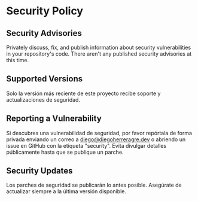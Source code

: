 # Security Policy

## Security Advisories

Privately discuss, fix, and publish information about security vulnerabilities in your repository's code. There aren't any published security advisories at this time.

## Supported Versions

Solo la versión más reciente de este proyecto recibe soporte y actualizaciones de seguridad.

## Reporting a Vulnerability

Si descubres una vulnerabilidad de seguridad, por favor repórtala de forma privada enviando un correo a diego@diegoherreragre.dev o abriendo un issue en GitHub con la etiqueta "security". Evita divulgar detalles públicamente hasta que se publique un parche.

## Security Updates

Los parches de seguridad se publicarán lo antes posible. Asegúrate de actualizar siempre a la última versión disponible.
